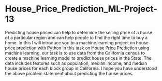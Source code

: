 # House_Price_Prediction_ML-Project-13
Predicting house prices can help to determine the selling price of a house of a particular region and can help people to find the right time to buy a home. In this I will introduce you to a machine learning project on house price prediction with Python
In this task on House Price Prediction using machine learning, our task is to use data from the California census to create a machine learning model to predict house prices in the State. The data includes features such as population, median income, and median house prices for each block group in California.
I hope you have understood the above problem statement about predicting the house prices. 
